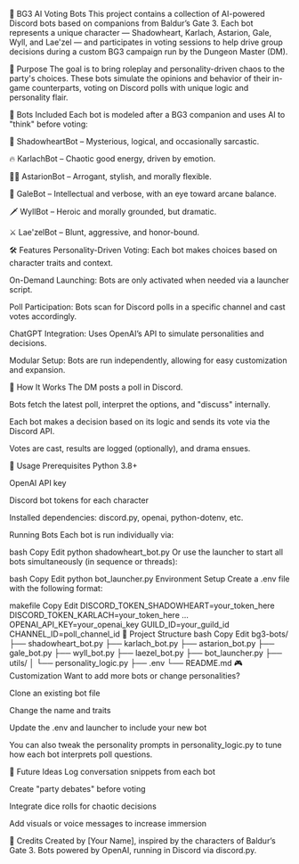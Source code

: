 🧠 BG3 AI Voting Bots
This project contains a collection of AI-powered Discord bots based on companions from Baldur’s Gate 3. Each bot represents a unique character — Shadowheart, Karlach, Astarion, Gale, Wyll, and Lae'zel — and participates in voting sessions to help drive group decisions during a custom BG3 campaign run by the Dungeon Master (DM).

🎯 Purpose
The goal is to bring roleplay and personality-driven chaos to the party's choices. These bots simulate the opinions and behavior of their in-game counterparts, voting on Discord polls with unique logic and personality flair.

🤖 Bots Included
Each bot is modeled after a BG3 companion and uses AI to "think" before voting:

🖤 ShadowheartBot – Mysterious, logical, and occasionally sarcastic.

🔥 KarlachBot – Chaotic good energy, driven by emotion.

🧛‍♂️ AstarionBot – Arrogant, stylish, and morally flexible.

🧙 GaleBot – Intellectual and verbose, with an eye toward arcane balance.

🗡️ WyllBot – Heroic and morally grounded, but dramatic.

⚔️ Lae'zelBot – Blunt, aggressive, and honor-bound.

🛠️ Features
Personality-Driven Voting: Each bot makes choices based on character traits and context.

On-Demand Launching: Bots are only activated when needed via a launcher script.

Poll Participation: Bots scan for Discord polls in a specific channel and cast votes accordingly.

ChatGPT Integration: Uses OpenAI’s API to simulate personalities and decisions.

Modular Setup: Bots are run independently, allowing for easy customization and expansion.

🧪 How It Works
The DM posts a poll in Discord.

Bots fetch the latest poll, interpret the options, and "discuss" internally.

Each bot makes a decision based on its logic and sends its vote via the Discord API.

Votes are cast, results are logged (optionally), and drama ensues.

🚀 Usage
Prerequisites
Python 3.8+

OpenAI API key

Discord bot tokens for each character

Installed dependencies: discord.py, openai, python-dotenv, etc.

Running Bots
Each bot is run individually via:

bash
Copy
Edit
python shadowheart_bot.py
Or use the launcher to start all bots simultaneously (in sequence or threads):

bash
Copy
Edit
python bot_launcher.py
Environment Setup
Create a .env file with the following format:

makefile
Copy
Edit
DISCORD_TOKEN_SHADOWHEART=your_token_here
DISCORD_TOKEN_KARLACH=your_token_here
...
OPENAI_API_KEY=your_openai_key
GUILD_ID=your_guild_id
CHANNEL_ID=poll_channel_id
📁 Project Structure
bash
Copy
Edit
bg3-bots/
├── shadowheart_bot.py
├── karlach_bot.py
├── astarion_bot.py
├── gale_bot.py
├── wyll_bot.py
├── laezel_bot.py
├── bot_launcher.py
├── utils/
│   └── personality_logic.py
├── .env
└── README.md
🎮 Customization
Want to add more bots or change personalities?

Clone an existing bot file

Change the name and traits

Update the .env and launcher to include your new bot

You can also tweak the personality prompts in personality_logic.py to tune how each bot interprets poll questions.

🧠 Future Ideas
Log conversation snippets from each bot

Create "party debates" before voting

Integrate dice rolls for chaotic decisions

Add visuals or voice messages to increase immersion

🙌 Credits
Created by [Your Name], inspired by the characters of Baldur’s Gate 3. Bots powered by OpenAI, running in Discord via discord.py.


